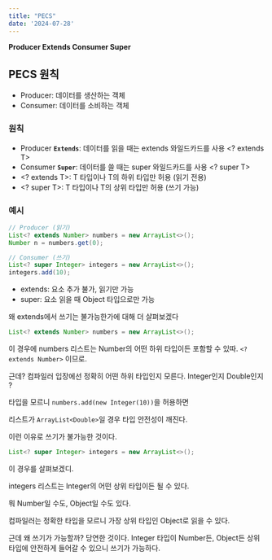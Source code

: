 ```yaml
---
title: "PECS"
date: '2024-07-28'
---
```


**Producer Extends Consumer Super**

## PECS 원칙 
- Producer: 데이터를 생산하는 객체
- Consumer: 데이터를 소비하는 객체

### 원칙 

- Producer **`Extends`**: 데이터를 읽을 때는 extends 와일드카드를 사용 <? extends T>
- Consumer **`Super`**: 데이터를 쓸 때는 super 와일드카드를 사용 <? super T>
- \<? extends T>: T 타입이나 T의 하위 타입만 허용 (읽기 전용)
- \<? super T>: T 타입이나 T의 상위 타입만 허용 (쓰기 가능)

### 예시

```java
// Producer (읽기)
List<? extends Number> numbers = new ArrayList<>();
Number n = numbers.get(0);  

// Consumer (쓰기)
List<? super Integer> integers = new ArrayList<>();
integers.add(10); 
```

- extends: 요소 추가 불가, 읽기만 가능
- super: 요소 읽을 때 Object 타입으로만 가능

왜 extends에서 쓰기는 불가능한가에 대해 더 살펴보겠다

```java
List<? extends Number> numbers = new ArrayList<>();
```

이 경우에 numbers 리스트는 Number의 어떤 하위 타입이든 포함할 수 있따. `<? extends Number>` 이므로.

근데? 컴파일러 입장에선 정확히 어떤 하위 타입인지 모른다. Integer인지 Double인지 ?

타입을 모르니 `numbers.add(new Integer(10))`을 허용하면 

리스트가 `ArrayList<Double>`일 경우 타입 안전성이 깨진다. 

이런 이유로 쓰기가 불가능한 것이다.

```java
List<? super Integer> integers = new ArrayList<>();
```

이 경우를 살펴보겠디.

integers 리스트는 Integer의 어떤 상위 타입이든 될 수 있다.

뭐 Number일 수도, Object일 수도 있다.

컴파일러는 정확한 타입을 모르니 가장 상위 타입인 Object로 읽을 수 있다.

근데 왜 쓰기가 가능할까?
당연한 것이다. Integer 타입이 Number든, Object든 상위 타입에 안전하게 들어갈 수 있으니 쓰기가 가능하다.